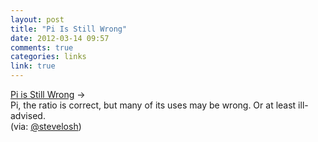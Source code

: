 ```yaml
---
layout: post
title: "Pi Is Still Wrong"
date: 2012-03-14 09:57
comments: true
categories: links
link: true
---
```

[Pi is Still Wrong](http://vihart.com/blog/pi-is-still-wrong/ "Pi is Still Wrong") &rarr;  
Pi, the ratio is correct, but many of its uses may be wrong. Or at least ill-advised.  
(via: [@stevelosh](https://twitter.com/#!/stevelosh "@stevelosh"))